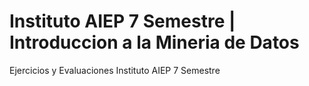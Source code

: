 # Instituto AIEP 7 Semestre | Introduccion a la Mineria de Datos

Ejercicios y Evaluaciones Instituto AIEP 7 Semestre